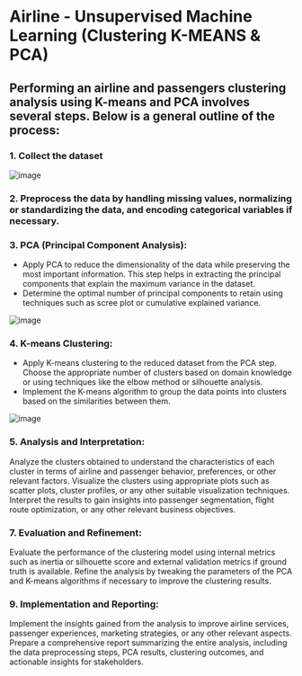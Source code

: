 # Airline - Unsupervised Machine Learning (Clustering K-MEANS & PCA)

## Performing an airline and passengers clustering analysis using K-means and PCA involves several steps. Below is a general outline of the process:

### 1. Collect the dataset
![image](https://github.com/GITA-2112/Airline_UnsupervisedML/assets/135007275/717f5737-27b6-4ca8-a800-2c776840e87b)

### 2. Preprocess the data by handling missing values, normalizing or standardizing the data, and encoding categorical variables if necessary.

### 3. PCA (Principal Component Analysis):
- Apply PCA to reduce the dimensionality of the data while preserving the most important information. This step helps in extracting the principal components that explain the maximum variance in the dataset.
- Determine the optimal number of principal components to retain using techniques such as scree plot or cumulative explained variance.

![image](https://github.com/GITA-2112/Airline_UnsupervisedML/assets/135007275/bf0d9bab-392f-4778-865d-b09dd185a95a)

### 4. K-means Clustering:
- Apply K-means clustering to the reduced dataset from the PCA step. Choose the appropriate number of clusters based on domain knowledge or using techniques like the elbow method or silhouette analysis.
- Implement the K-means algorithm to group the data points into clusters based on the similarities between them.

![image](https://github.com/GITA-2112/Airline_UnsupervisedML/assets/135007275/9fdaffe9-79b3-46b4-af98-0384aff1d3d8)

### 5. Analysis and Interpretation:
Analyze the clusters obtained to understand the characteristics of each cluster in terms of airline and passenger behavior, preferences, or other relevant factors.
Visualize the clusters using appropriate plots such as scatter plots, cluster profiles, or any other suitable visualization techniques.
Interpret the results to gain insights into passenger segmentation, flight route optimization, or any other relevant business objectives.

### 7. Evaluation and Refinement:
Evaluate the performance of the clustering model using internal metrics such as inertia or silhouette score and external validation metrics if ground truth is available.
Refine the analysis by tweaking the parameters of the PCA and K-means algorithms if necessary to improve the clustering results.

### 9. Implementation and Reporting:
Implement the insights gained from the analysis to improve airline services, passenger experiences, marketing strategies, or any other relevant aspects.
Prepare a comprehensive report summarizing the entire analysis, including the data preprocessing steps, PCA results, clustering outcomes, and actionable insights for stakeholders.
